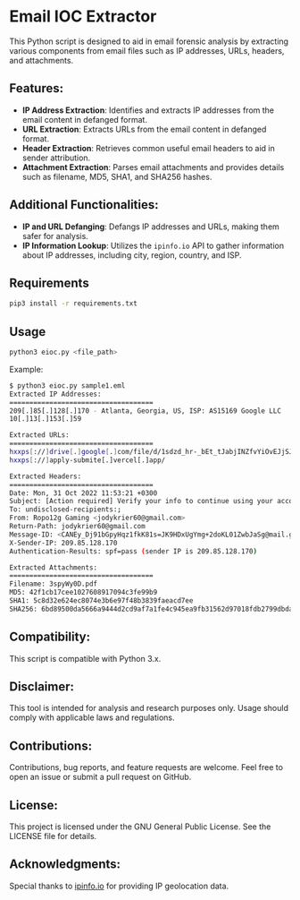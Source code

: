 # Email IOC Extractor
This Python script is designed to aid in email forensic analysis by extracting various components from email files such as IP addresses, URLs, headers, and attachments.

## Features:
- **IP Address Extraction**: Identifies and extracts IP addresses from the email content in defanged format.
- **URL Extraction**: Extracts URLs from the email content in defanged format.
- **Header Extraction**: Retrieves common useful email headers to aid in sender attribution.
- **Attachment Extraction**: Parses email attachments and provides details such as filename, MD5, SHA1, and SHA256 hashes.

## Additional Functionalities:
- **IP and URL Defanging**: Defangs IP addresses and URLs, making them safer for analysis.
- **IP Information Lookup**: Utilizes the `ipinfo.io` API to gather information about IP addresses, including city, region, country, and ISP.

## Requirements

```bash
pip3 install -r requirements.txt
```

## Usage
```bash
python3 eioc.py <file_path>
```

Example:
```bash
$ python3 eioc.py sample1.eml 
Extracted IP Addresses:
====================================
209[.]85[.]128[.]170 - Atlanta, Georgia, US, ISP: AS15169 Google LLC
10[.]13[.]153[.]59

Extracted URLs:
====================================
hxxps[://]drive[.]google[.]com/file/d/1sdzd_hr-_bEt_tJabjINZfvYiOvEJjSJ
hxxps[://]apply-submite[.]vercel[.]app/

Extracted Headers:
====================================
Date: Mon, 31 Oct 2022 11:53:21 +0300
Subject: [Action required] Verify your info to continue using your account
To: undisclosed-recipients:;
From: Ropo12g Gaming <jodykrier60@gmail.com>
Return-Path: jodykrier60@gmail.com
Message-ID: <CANEy_Dj91bGpyHqz1fkK81s=JK9HDxUgYmg+2doKL01ZwbJaSg@mail.gmail.com>
X-Sender-IP: 209.85.128.170
Authentication-Results: spf=pass (sender IP is 209.85.128.170)

Extracted Attachments:
====================================
Filename: 3spyWy0D.pdf
MD5: 42f1cb17cee1027608917094c3fe99b9
SHA1: 5c8d32e624ec8074e3b6e97f48b3839faeacd7ee
SHA256: 6bd89500da5666a9444d2cd9af7a1fe4c945ea9fb31562d97018fdb2799dbda3
```

## Compatibility:
This script is compatible with Python 3.x.

## Disclaimer:
This tool is intended for analysis and research purposes only. Usage should comply with applicable laws and regulations.

## Contributions:
Contributions, bug reports, and feature requests are welcome. Feel free to open an issue or submit a pull request on GitHub.

## License:
This project is licensed under the GNU General Public License. See the LICENSE file for details.

## Acknowledgments:
Special thanks to [ipinfo.io](https://ipinfo.io) for providing IP geolocation data.
